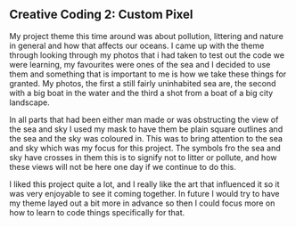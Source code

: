 ## Creative Coding 2: Custom Pixel

My project theme this time around was about pollution, littering and nature in general and how that affects our oceans. I came up with the theme through looking through my photos that i had taken to test out the code we were learning, my favourites were ones of the sea and I decided to use them and something that is important to me is how we take these things for granted. My photos, the first a still fairly uninhabited sea are, the second with a big boat in the water and the third a shot from a boat of a big city landscape.

In all parts that had been either man made or was obstructing the view of the sea and sky I used my mask to have them be plain square outlines and the sea and the sky was coloured in. This was to bring attention to the sea and sky which was my focus for this project. The symbols fro the sea and sky have crosses in them this is to signify not to litter or pollute, and how these views will not be here one day if we continue to do this.

I liked this project quite a lot, and I really like the art that influenced it so it was very enjoyable to see it coming together. In future I would try to have my theme layed out a bit more in advance so then I could focus more on how to learn to code things specifically for that.